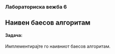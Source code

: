 ### Лабораториска вежба 6
## Наивен баесов алгоритам

#### Задача:

Имплементирајте го наивниот баесов алгоритам.
